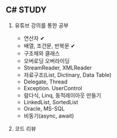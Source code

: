 <h2>C# STUDY</h2>

1. 유튜브 강의를 통한 공부
   - 연산자 ✔
   - 배열, 조건문, 반복문 ✔
   - 구조체와 클래스
   - 오버로딩 오버라이딩
   - StreamReader, XMLReader
   - 자료구조(List, Dictinary, Data Table)
   - Delegate, Thread
   - Exception. UserControl
   - 람다식, Linq, 동적레이아웃 만들기
   - LinkedList, SortedList
   - Oracle, MS-SQL
   - 비동기(async, await)

2. 코드 리뷰
